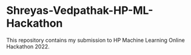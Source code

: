 # Shreyas-Vedpathak-HP-ML-Hackathon
This repository contains my submission to HP Machine Learning Online Hackathon 2022.
